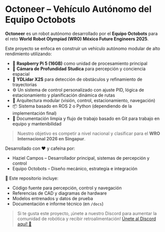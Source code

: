 # Octoneer – Vehículo Autónomo del Equipo Octobots

**Octoneer** es un robot autónomo desarrollado por el **Equipo Octobots** para el reto **World Robot Olympiad (WRO) México Future Engineers 2025**.

Este proyecto se enfoca en construir un vehículo autónomo modular de alto rendimiento utilizando:

- 🧠 **Raspberry Pi 5 (16GB)** como unidad de procesamiento principal
- 🎥 **Cámara de Profundidad Studica** para percepción y conciencia espacial
- 🧭 **YDLidar X2S** para detección de obstáculos y refinamiento de trayectorias
- ⚙️ Un sistema de control personalizado con ajuste PID, lógica de estacionamiento y planificación dinámica de rutas
- 🧩 Arquitectura modular (visión, control, estacionamiento, navegación)
- 📦 Sistema basado en ROS 2 o Python (dependiendo de la implementación final)
- 📝 Documentación limpia y flujo de trabajo basado en Git para trabajo en equipo y mantenibilidad

> Nuestro objetivo es competir a nivel nacional y clasificar para el **WRO Internacional 2026 en Singapur**.

Desarrollado con ❤️ y cafeína por:
- Haziel Campos – Desarrollador principal, sistemas de percepción y control
- Equipo Octobots – Diseño mecánico, estrategia e integración

📁 Este repositorio incluye:
- Código fuente para percepción, control y navegación
- Referencias de CAD y diagramas de hardware
- Modelos entrenados y datos de prueba
- Documentación e informe técnico (en `/docs`)

> Si te gusta este proyecto, ¡únete a nuestro Discord para aumentar la comunidad de robótica y recibir retroalimentación! [Únete al Discord aquí! 🦑](https://discord.gg/gCf6xwBBVd)

